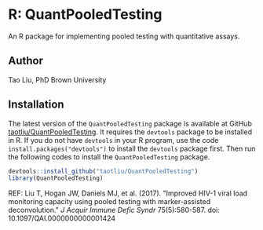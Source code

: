 # R: QuantPooledTesting
An R package for implementing pooled testing with quantitative assays. 

## Author

Tao Liu, PhD
Brown University 

## Installation 

The latest version of the `QuantPooledTesting` package is available at GitHub [taotliu/QuantPooledTesting](http://github.com/taotliu/QuantPooledTesting). It requires the `devtools` package to be installed in R. If you do not have `devtools` in your R program, use the code  `install.packages("devtools")` to install the `devtools` package first. Then run the following codes to install the `QuantPooledTesting` package. 

```R
devtools::install_github("taotliu/QuantPooledTesting")
library(QuantPooledTesting)
```

REF: Liu T, Hogan JW, Daniels MJ, et al. (2017). "Improved HIV-1 viral load monitoring capacity using pooled testing with marker-assisted deconvolution." *J Acquir Immune Defic Syndr* 75(5):580-587. doi: 10.1097/QAI.0000000000001424  
